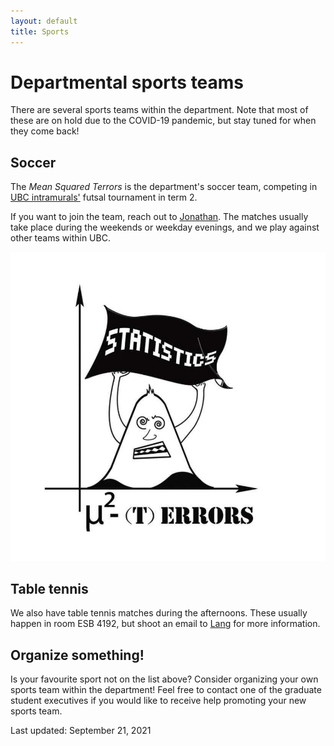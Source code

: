 ```yaml
---
layout: default
title: Sports
---
```


# Departmental sports teams

There are several sports teams within the department.
Note that most of these are on hold due to the COVID-19 pandemic,
but stay tuned for when they come back!


## Soccer

The *Mean Squared Terrors* is the department's soccer team,
competing in [UBC intramurals'](https://recreation.ubc.ca/intramurals/)
futsal tournament in term 2.

If you want to join the team, reach out to
[Jonathan](https://www.stat.ubc.ca/users/jonathan-ok-agyeman).
The matches usually take place during the weekends or weekday evenings,
and we play against other teams within UBC.

![Mean Squared Terrors](img/mst.png)

## Table tennis

We also have table tennis matches during the afternoons.
These usually happen in room ESB 4192, but shoot an email to
[Lang](https://www.stat.ubc.ca/users/lang-wu) for more information.


## Organize something!

Is your favourite sport not on the list above?
Consider organizing your own sports team within the department!
Feel free to contact one of the graduate student executives if you would like to receive help promoting your new sports team.


Last updated: September 21, 2021
